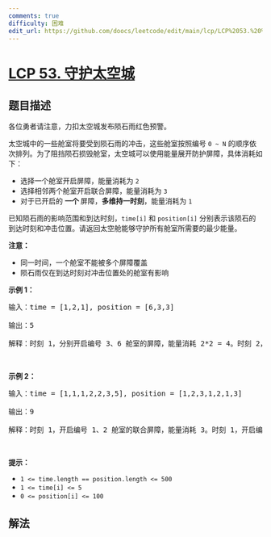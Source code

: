 ```yaml
---
comments: true
difficulty: 困难
edit_url: https://github.com/doocs/leetcode/edit/main/lcp/LCP%2053.%20%E5%AE%88%E6%8A%A4%E5%A4%AA%E7%A9%BA%E5%9F%8E/README.md
---
```


<!-- problem:start -->

# [LCP 53. 守护太空城](https://leetcode.cn/problems/EJvmW4)

## 题目描述

<!-- description:start -->

<p>各位勇者请注意，力扣太空城发布陨石雨红色预警。</p>

<p>太空城中的一些舱室将要受到陨石雨的冲击，这些舱室按照编号 <code>0 ~ N</code>&nbsp;的顺序依次排列。为了阻挡陨石损毁舱室，太空城可以使用能量展开防护屏障，具体消耗如下：</p>

<ul>
	<li>选择一个舱室开启屏障，能量消耗为 <code>2</code></li>
	<li>选择相邻两个舱室开启联合屏障，能量消耗为 <code>3</code></li>
	<li>对于已开启的&nbsp;<strong>一个&nbsp;</strong>屏障，<strong>多维持一时刻</strong>，能量消耗为 <code>1</code></li>
</ul>

<p>已知陨石雨的影响范围和到达时刻，<code>time[i]</code>&nbsp;和 <code>position[i]</code>&nbsp;分别表示该陨石的到达时刻和冲击位置。请返回太空舱能够守护所有舱室所需要的最少能量。</p>

<p><strong>注意：</strong></p>

<ul>
	<li>同一时间，一个舱室不能被多个屏障覆盖</li>
	<li>陨石雨仅在到达时刻对冲击位置处的舱室有影响</li>
</ul>

<p><strong>示例 1：</strong></p>

<pre>
输入：time = [1,2,1], position = [6,3,3]

输出：5

解释：时刻 1，分别开启编号 3、6 舱室的屏障，能量消耗 2*2 = 4。时刻 2，维持编号 3 舱室的屏障，能量消耗 1。因此，最少需要能量 5。
</pre>

<p>&nbsp;</p>

<p><strong>示例 2：</strong></p>

<pre>
输入：time = [1,1,1,2,2,3,5], position = [1,2,3,1,2,1,3]

输出：9

解释：时刻 1，开启编号 1、2 舱室的联合屏障，能量消耗 3。时刻 1，开启编号 3 舱室的屏障，能量消耗 2 。时刻 2，维持编号 1、2 舱室的联合屏障，能量消耗 1。时刻 3，维持编号 1、2 舱室的联合屏障，能量消耗 1。时刻 5，重新开启编号 3 舱室的屏障，能量消耗 2。因此，最少需要能量 9。
</pre>

<p>&nbsp;</p>

<p><strong>提示：</strong></p>

<ul>
	<li><code>1 &lt;= time.length == position.length &lt;= 500</code></li>
	<li><code>1 &lt;= time[i] &lt;= 5</code></li>
	<li><code>0 &lt;= position[i] &lt;= 100</code></li>
</ul>

<!-- description:end -->

## 解法

<!-- solution:start -->

<!-- problem:end -->
